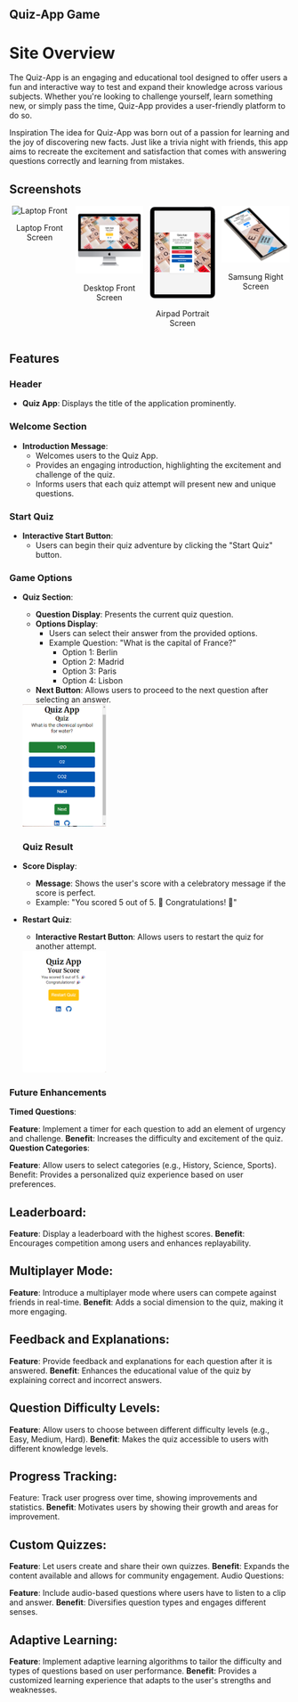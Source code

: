 ## Quiz-App Game

# Site Overview

The Quiz-App is an engaging and educational tool designed to offer users a fun and interactive way to test and expand their knowledge across various subjects. Whether you're looking to challenge yourself, learn something new, or simply pass the time, Quiz-App provides a user-friendly platform to do so.

Inspiration
The idea for Quiz-App was born out of a passion for learning and the joy of discovering new facts. Just like a trivia night with friends, this app aims to recreate the excitement and satisfaction that comes with answering questions correctly and learning from mistakes.

## Screenshots

<div style="display: flex; flex-wrap: nowrap; gap: 10px; justify-content: center;">

  <div style="flex: 1 1 auto; text-align: center;">
    <img src="assets/images/laptop-front.png" alt="Laptop Front" style="width: 150px;"/>
    <p>Laptop Front Screen</p>
  </div>

  <div style="flex: 1 1 auto; text-align: center;">
    <img src="assets/images/Desktop-front.png" alt="Desktop Front" style="width: 150px;"/>
    <p>Desktop Front Screen</p>
  </div>

  <div style="flex: 1 1 auto; text-align: center;">
    <img src="assets/images/airpad-portrait.png" alt="Airpad Portrait" style="width: 150px;"/>
    <p>Airpad Portrait Screen</p>
  </div>

  <div style="flex: 1 1 auto; text-align: center;">
    <img src="assets/images/sumsung-right.png" alt="Samsung Right" style="width: 150px;"/>
    <p>Samsung Right Screen</p>
  </div>
</div>

## Features

### Header
- **Quiz App**: Displays the title of the application prominently.

### Welcome Section
- **Introduction Message**:
  - Welcomes users to the Quiz App.
  - Provides an engaging introduction, highlighting the excitement and challenge of the quiz.
  - Informs users that each quiz attempt will present new and unique questions.

### Start Quiz
- **Interactive Start Button**:
  - Users can begin their quiz adventure by clicking the "Start Quiz" button.

### Game Options
- **Quiz Section**:
  - **Question Display**: Presents the current quiz question.
  - **Options Display**:
    - Users can select their answer from the provided options.
    - Example Question: "What is the capital of France?"
      - Option 1: Berlin
      - Option 2: Madrid
      - Option 3: Paris
      - Option 4: Lisbon
  - **Next Button**: Allows users to proceed to the next question after selecting an answer.
  <img src="assets/images/Quiz-GameOptions.png" alt="Quiz Game" style="width: 150px;"/>

  ### Quiz Result
- **Score Display**:
  - **Message**: Shows the user's score with a celebratory message if the score is perfect.
  - Example: "You scored 5 out of 5. 🎉 Congratulations! 🎉"
- **Restart Quiz**:
  - **Interactive Restart Button**: Allows users to restart the quiz for another attempt.
  <img src="assets/images/Quiz-Result.png" alt="Quiz Result" style="width: 150px;"/>

 ### Future Enhancements
**Timed Questions**:

**Feature**: Implement a timer for each question to add an element of urgency and challenge.
**Benefit**: Increases the difficulty and excitement of the quiz.
**Question Categories**:

**Feature**: Allow users to select categories (e.g., History, Science, Sports).
Benefit: Provides a personalized quiz experience based on user preferences.

## Leaderboard:
**Feature**: Display a leaderboard with the highest scores.
**Benefit**: Encourages competition among users and enhances replayability.

## Multiplayer Mode:
**Feature**: Introduce a multiplayer mode where users can compete against friends in real-time.
**Benefit**: Adds a social dimension to the quiz, making it more engaging.

## Feedback and Explanations:
**Feature**: Provide feedback and explanations for each question after it is answered.
**Benefit**: Enhances the educational value of the quiz by explaining correct and incorrect answers.

## Question Difficulty Levels:
**Feature**: Allow users to choose between different difficulty levels (e.g., Easy, Medium, Hard).
**Benefit**: Makes the quiz accessible to users with different knowledge levels.

## Progress Tracking:
Feature: Track user progress over time, showing improvements and statistics.
**Benefit**: Motivates users by showing their growth and areas for improvement.

## Custom Quizzes:
**Feature**: Let users create and share their own quizzes.
**Benefit**: Expands the content available and allows for community engagement.
Audio Questions:

**Feature**: Include audio-based questions where users have to listen to a clip and answer.
**Benefit**: Diversifies question types and engages different senses.

## Adaptive Learning:
**Feature**: Implement adaptive learning algorithms to tailor the difficulty and types of questions based on user performance.
**Benefit**: Provides a customized learning experience that adapts to the user's strengths and weaknesses.

